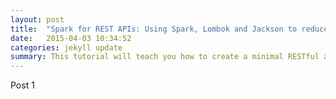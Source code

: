 ```yaml
---
layout: post
title:  "Spark for REST APIs: Using Spark, Lombok and Jackson to reduce Java boilerplate"
date:   2015-04-03 10:34:52
categories: jekyll update
summary: This tutorial will teach you how to create a minimal RESTful application for a blog, using JSON to transfer data. You will learn about setting up a complete Spark project, using Jackson and Lombok for awesome descriptive exchange objects. The tutorial is written by Federico Tomassetti and originally appear on his <a href="http://tomassetti.me/">blog</a>.
---
```


Post 1
